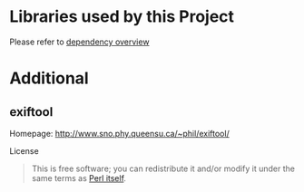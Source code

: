 # Libraries used by this Project

Please refer to [dependency overview](https://dpa-gmbh.github.io/metadata-mapper/dependencies.html)

# Additional

## exiftool

Homepage: http://www.sno.phy.queensu.ca/~phil/exiftool/

License

> This is free software; you can redistribute it and/or modify it under the same terms as [Perl itself](http://dev.perl.org/licenses/).